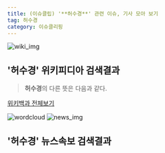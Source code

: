 ```yaml
---
title: (이슈클립) '**허수경**' 관련 이슈, 기사 모아 보기
tag: 허수경
category: 이슈클리핑
---
```

![wiki_img](https://user-images.githubusercontent.com/42597476/44503234-41136a80-a6d0-11e8-9071-6fc6418eafe4.png)
## **'**허수경**'** 위키피디아 검색결과
>**허수경**의 다른 뜻은 다음과 같다.

<a href="https://ko.wikipedia.org/wiki/허수경" target="_blank">위키백과 전체보기</a>

![wordcloud](https://s3.ap-northeast-2.amazonaws.com/lyrics101-wordcloud/2018-10-04-1538640669.png)
![news_img](https://user-images.githubusercontent.com/42597476/44507050-1206f400-a6e4-11e8-8d98-7ffbfebb353f.png)
## **'**허수경**'** 뉴스속보 검색결과

